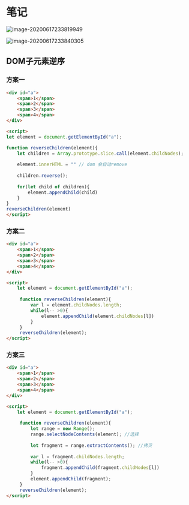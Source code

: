 # 笔记



![image-20200617233819949](http://imgs.devzhangjs.com/153820.png)

![image-20200617233840305](http://imgs.devzhangjs.com/153840.png)



## DOM子元素逆序



### 方案一

```HTML
<div id="a">
	<span>1</span>
	<span>2</span>
	<span>3</span>
	<span>4</span>
</div>

<script>
let element = document.getElementById("a");

function reverseChildren(element){
	let children = Array.prototype.slice.call(element.childNodes);
	
	element.innerHTML = "" // dom 会自动remove
	
	children.reverse();
	
	for(let child of children){
		element.appendChild(child)
	}
}
reverseChildren(element)
</script>
```



### 方案二



```HTML
<div id="a">
	<span>1</span>
	<span>2</span>
	<span>3</span>
	<span>4</span>
</div>

<script>
    let element = document.getElementById("a");
	 
	 function reverseChildren(element){
         var l = element.childNodes.length;
         while(l-- >0){
             element.appendChild(element.childNodes[l])
         }
     }
	 reverseChildren(element);
</script>
```



### 方案三



```HTML
<div id="a">
	<span>1</span>
	<span>2</span>
	<span>3</span>
	<span>4</span>
</div>

<script>
    let element = document.getElementById("a");
	 
	 function reverseChildren(element){
         let range = new Range();
         range.selectNodeContents(element); //选择
         
         let fragment = range.extractContents(); //拷贝
         
         var l = fragment.childNodes.length;
         while(l-- >0){
             fragment.appendChild(fragment.childNodes[l])
         }
         element.appendChild(fragment);
     }
	 reverseChildren(element);
</script>
```

























